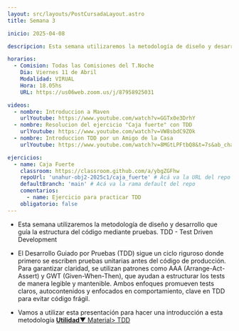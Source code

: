 ```yaml
---
layout: src/layouts/PostCursadaLayout.astro
title: Semana 3

inicio: 2025-04-08

descripcion: Esta semana utilizaremos la metodología de diseño y desarrollo que guía la estructura del código mediante pruebas. TDD

horarios:
  - Comision: Todas las Comisiones del T.Noche
    Dia: Viernes 11 de Abril
    Modalidad: VIRUAL
    Hora: 18.05hs
    URL: https://us06web.zoom.us/j/87958925031

videos:
  - nombre: Introduccion a Maven
    urlYoutube: https://www.youtube.com/watch?v=GGTx0e3DrhY
  - nombre: Resolucion del ejercicio "Caja fuerte" con TDD
    urlYoutube: https://www.youtube.com/watch?v=VW8sbdC9ZOk
  - nombre: Introduccion TDD por un Amigo de la Casa
    urlYoutube: https://www.youtube.com/watch?v=8MGtLPFtbQ8&t=7s&ab_channel=ElSurtambi%C3%A9nprograma

ejercicios:
  - name: Caja Fuerte
    classroom: https://classroom.github.com/a/ybgZGFhw
    repoUrl: 'unahur-obj2-2025c1/caja_fuerte' # Acá va la URL del repo sin el "https://github.com/"
    defaultBranch: 'main' # Acá va la rama default del repo
    comentarios:
      - name: Ejercicio para practicar TDD
    obligatorio: false
---
```


- Esta semana utilizaremos la metodología de diseño y desarrollo que guía la estructura del código mediante pruebas. TDD - Test Driven Development

- El Desarrollo Guiado por Pruebas (TDD) sigue un ciclo riguroso donde primero se escriben pruebas unitarias antes del código de producción. Para garantizar claridad, se utilizan patrones como AAA (Arrange-Act-Assert) y GWT (Given-When-Then), que ayudan a estructurar los tests de manera legible y mantenible. Ambos enfoques promueven tests claros, autocontenidos y enfocados en comportamiento, clave en TDD para evitar código frágil.

- Vamos a utilizar esta presentación para hacer una introducción a esta metodología <a href="/material#tdd" target="_blank">**Utilidad**▼ Material> TDD</a>
